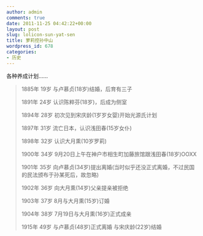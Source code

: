 ```yaml
---
author: admin
comments: true
date: 2011-11-25 04:42:22+00:00
layout: post
slug: lolicon-sun-yat-sen
title: 萝莉控孙中山
wordpress_id: 678
categories:
- 历史
---
```


各种养成计划……

> 1885年 19岁 与卢慕贞(18岁)结婚，后育有三子
> 
> 1891年 24岁 认识陈粹芬(18岁)，后成为侧室
> 
> 1894年 28岁 初次见到宋庆龄(1岁岁女婴)开始光源氏计划
> 
> 1897年 31岁 流亡日本，认识浅田春(15岁女仆)
> 
> 1898年 32岁 认识大月熏(10岁罗莉)
> 
> 1900年 34岁 9月20日上午在神户市相生町加藤旅馆跟浅田春(18岁)OOXX
> 
> 1901年 35岁 向卢慕贞(34岁)提出离婚(当时似乎还没正式离婚，不过民国的民法颁布于孙某死后，故忽略)
> 
> 1902年 36岁 向大月熏(14岁)父亲提亲被拒绝
> 
> 1903年 37岁 8月与大月熏(15岁)订婚
> 
> 1904年 38岁 7月19日与大月熏(16岁)正式成亲
> 
> 1915年 49岁 与卢慕贞(48岁)正式离婚 与宋庆龄(22岁)结婚
